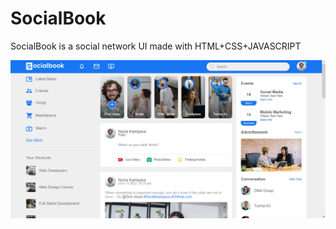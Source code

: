 # SocialBook
SocialBook is a social network UI made with HTML+CSS+JAVASCRIPT

![It is an image](https://github.com/NzolaKiampava/SocialBook/blob/master/socialbook.png)

